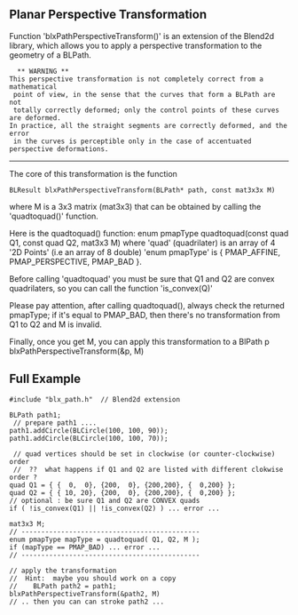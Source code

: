 Planar Perspective Transformation
---------------------------------

Function 'blxPathPerspectiveTransform()' is an extension of the Blend2d library,
which allows you to apply a perspective transformation to the geometry of a BLPath.

	  ** WARNING **
	This perspective transformation is not completely correct from a mathematical
	 point of view, in the sense that the curves that form a BLPath are not
	 totally correctly deformed; only the control points of these curves are deformed.
	In practice, all the straight segments are correctly deformed, and the error
	 in the curves is perceptible only in the case of accentuated perspective deformations.

---
The core of this transformation is the function

	BLResult blxPathPerspectiveTransform(BLPath* path, const mat3x3x M)
where
	M is a 3x3 matrix (mat3x3) that can be obtained by calling the 'quadtoquad()' function.

Here is the quadtoquad() function:
   enum pmapType quadtoquad(const quad Q1, const quad Q2, mat3x3 M)
where
	'quad' (quadrilater) is an array of 4 '2D Points' (i.e an array of 8 double)
	'enum pmapType' is  { PMAP_AFFINE, PMAP_PERSPECTIVE, PMAP_BAD }.

Before calling 'quadtoquad' you must be sure that Q1 and Q2 are convex quadrilaters,
so you can call the function 'is_convex(Q)'

Please pay attention, after calling quadtoquad(), always check the returned pmapType;
if it's equal to PMAP_BAD, then there's no transformation from Q1 to Q2 and M is invalid.

Finally, once you get M, you can apply this transformation to a BlPath p
   blxPathPerspectiveTransform(&p, M)


Full Example
-----------
	#include "blx_path.h"  // Blend2d extension

	BLPath path1;
	 // prepare path1 ....
    path1.addCircle(BLCircle(100, 100, 90));
    path1.addCircle(BLCircle(100, 100, 70));

	 // quad vertices should be set in clockwise (or counter-clockwise) order
	 //  ??  what happens if Q1 and Q2 are listed with different clokwise order ?
	quad Q1 = { {  0,  0}, {200,  0}, {200,200}, {  0,200} };
	quad Q2 = { { 10, 20}, {200,  0}, {200,200}, {  0,200} };
	// optional : be sure Q1 and Q2 are CONVEX quads
	if ( !is_convex(Q1) || !is_convex(Q2) ) ... error ...

	mat3x3 M;
	// ---------------------------------------------
	enum pmapType mapType = quadtoquad( Q1, Q2, M );
	if (mapType == PMAP_BAD) ... error ...
	// ---------------------------------------------

	// apply the transformation
	//  Hint:  maybe you should work on a copy
	//    BLPath path2 = path1;
	blxPathPerspectiveTransform(&path2, M)
	// .. then you can can stroke path2 ...
